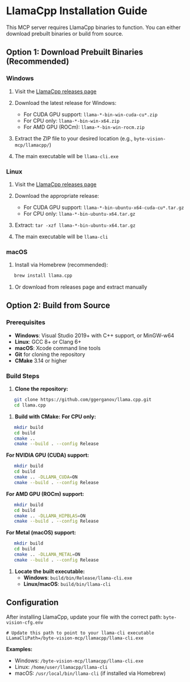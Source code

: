 # LlamaCpp Installation Guide
This MCP server requires LlamaCpp binaries to function. You can either download prebuilt binaries or build from source.
## Option 1: Download Prebuilt Binaries (Recommended)
### Windows
1. Visit the [LlamaCpp releases page](https://github.com/ggerganov/llama.cpp/releases)
2. Download the latest release for Windows:
    - For CUDA GPU support: `llama-*-bin-win-cuda-cu*.zip`
    - For CPU only: `llama-*-bin-win-x64.zip`
    - For AMD GPU (ROCm): `llama-*-bin-win-rocm.zip`

3. Extract the ZIP file to your desired location (e.g., `byte-vision-mcp/llamacpp/`)
4. The main executable will be `llama-cli.exe`

### Linux
1. Visit the [LlamaCpp releases page](https://github.com/ggerganov/llama.cpp/releases)
2. Download the appropriate release:
    - For CUDA GPU support: `llama-*-bin-ubuntu-x64-cuda-cu*.tar.gz`
    - For CPU only: `llama-*-bin-ubuntu-x64.tar.gz`

3. Extract: `tar -xzf llama-*-bin-ubuntu-x64.tar.gz`
4. The main executable will be `llama-cli`

### macOS
1. Install via Homebrew (recommended):
``` bash
   brew install llama.cpp
```
1. Or download from releases page and extract manually

## Option 2: Build from Source
### Prerequisites
- **Windows**: Visual Studio 2019+ with C++ support, or MinGW-w64
- **Linux**: GCC 8+ or Clang 6+
- **macOS**: Xcode command line tools
- **Git** for cloning the repository
- **CMake** 3.14 or higher

### Build Steps
1. **Clone the repository:**
``` bash
   git clone https://github.com/ggerganov/llama.cpp.git
   cd llama.cpp
```
1. **Build with CMake:**
   **For CPU only:**
``` bash
   mkdir build
   cd build
   cmake ..
   cmake --build . --config Release
```
**For NVIDIA GPU (CUDA) support:**
``` bash
   mkdir build
   cd build
   cmake .. -DLLAMA_CUDA=ON
   cmake --build . --config Release
```
**For AMD GPU (ROCm) support:**
``` bash
   mkdir build
   cd build
   cmake .. -DLLAMA_HIPBLAS=ON
   cmake --build . --config Release
```
**For Metal (macOS) support:**
``` bash
   mkdir build
   cd build
   cmake .. -DLLAMA_METAL=ON
   cmake --build . --config Release
```
1. **Locate the built executable:**
    - **Windows**: `build/bin/Release/llama-cli.exe`
    - **Linux/macOS**: `build/bin/llama-cli`

## Configuration
After installing LlamaCpp, update your file with the correct path: `byte-vision-cfg.env`
``` env
# Update this path to point to your llama-cli executable
LLamaCliPath=/byte-vision-mcp/llamacpp/llama-cli.exe
```
**Examples:**
- Windows: `/byte-vision-mcp/llamacpp/llama-cli.exe`
- Linux: `/home/user/llamacpp/llama-cli`
- macOS: `/usr/local/bin/llama-cli` (if installed via Homebrew)

